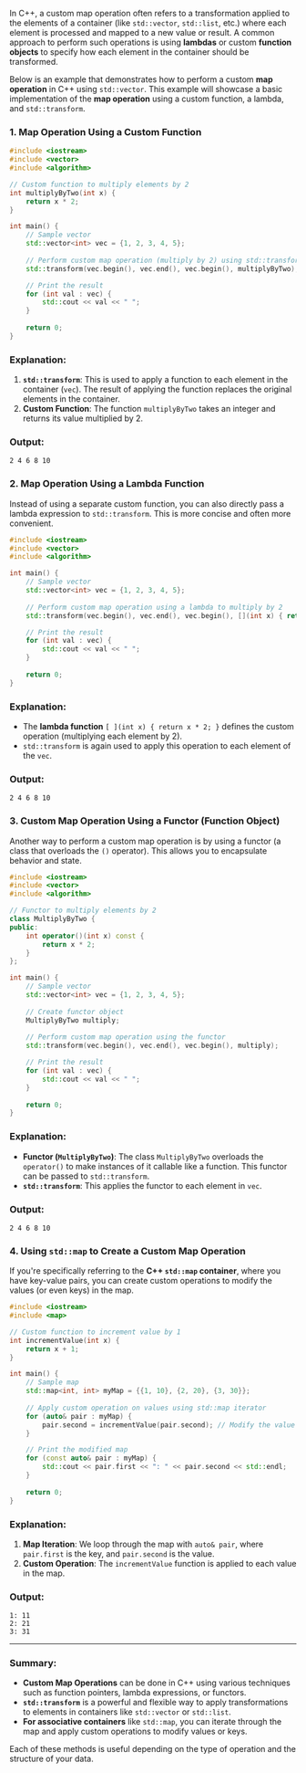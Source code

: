 In C++, a custom map operation often refers to a transformation applied to the elements of a container (like `std::vector`, `std::list`, etc.) where each element is processed and mapped to a new value or result. A common approach to perform such operations is using **lambdas** or custom **function objects** to specify how each element in the container should be transformed.

Below is an example that demonstrates how to perform a custom **map operation** in C++ using `std::vector`. This example will showcase a basic implementation of the **map operation** using a custom function, a lambda, and `std::transform`.

### 1. **Map Operation Using a Custom Function**

```cpp
#include <iostream>
#include <vector>
#include <algorithm>

// Custom function to multiply elements by 2
int multiplyByTwo(int x) {
    return x * 2;
}

int main() {
    // Sample vector
    std::vector<int> vec = {1, 2, 3, 4, 5};
    
    // Perform custom map operation (multiply by 2) using std::transform
    std::transform(vec.begin(), vec.end(), vec.begin(), multiplyByTwo);

    // Print the result
    for (int val : vec) {
        std::cout << val << " ";
    }
    
    return 0;
}
```

### **Explanation:**
1. **`std::transform`**: This is used to apply a function to each element in the container (`vec`). The result of applying the function replaces the original elements in the container.
2. **Custom Function**: The function `multiplyByTwo` takes an integer and returns its value multiplied by 2.

### **Output:**
```
2 4 6 8 10
```

### 2. **Map Operation Using a Lambda Function**

Instead of using a separate custom function, you can also directly pass a lambda expression to `std::transform`. This is more concise and often more convenient.

```cpp
#include <iostream>
#include <vector>
#include <algorithm>

int main() {
    // Sample vector
    std::vector<int> vec = {1, 2, 3, 4, 5};
    
    // Perform custom map operation using a lambda to multiply by 2
    std::transform(vec.begin(), vec.end(), vec.begin(), [](int x) { return x * 2; });

    // Print the result
    for (int val : vec) {
        std::cout << val << " ";
    }
    
    return 0;
}
```

### **Explanation:**
- The **lambda function** `[ ](int x) { return x * 2; }` defines the custom operation (multiplying each element by 2).
- `std::transform` is again used to apply this operation to each element of the `vec`.

### **Output:**
```
2 4 6 8 10
```

### 3. **Custom Map Operation Using a Functor (Function Object)**

Another way to perform a custom map operation is by using a functor (a class that overloads the `()` operator). This allows you to encapsulate behavior and state.

```cpp
#include <iostream>
#include <vector>
#include <algorithm>

// Functor to multiply elements by 2
class MultiplyByTwo {
public:
    int operator()(int x) const {
        return x * 2;
    }
};

int main() {
    // Sample vector
    std::vector<int> vec = {1, 2, 3, 4, 5};
    
    // Create functor object
    MultiplyByTwo multiply;
    
    // Perform custom map operation using the functor
    std::transform(vec.begin(), vec.end(), vec.begin(), multiply);

    // Print the result
    for (int val : vec) {
        std::cout << val << " ";
    }
    
    return 0;
}
```

### **Explanation:**
- **Functor (`MultiplyByTwo`)**: The class `MultiplyByTwo` overloads the `operator()` to make instances of it callable like a function. This functor can be passed to `std::transform`.
- **`std::transform`**: This applies the functor to each element in `vec`.

### **Output:**
```
2 4 6 8 10
```

### 4. **Using `std::map` to Create a Custom Map Operation**

If you're specifically referring to the **C++ `std::map` container**, where you have key-value pairs, you can create custom operations to modify the values (or even keys) in the map.

```cpp
#include <iostream>
#include <map>

// Custom function to increment value by 1
int incrementValue(int x) {
    return x + 1;
}

int main() {
    // Sample map
    std::map<int, int> myMap = {{1, 10}, {2, 20}, {3, 30}};
    
    // Apply custom operation on values using std::map iterator
    for (auto& pair : myMap) {
        pair.second = incrementValue(pair.second); // Modify the value
    }

    // Print the modified map
    for (const auto& pair : myMap) {
        std::cout << pair.first << ": " << pair.second << std::endl;
    }
    
    return 0;
}
```

### **Explanation:**
1. **Map Iteration**: We loop through the map with `auto& pair`, where `pair.first` is the key, and `pair.second` is the value.
2. **Custom Operation**: The `incrementValue` function is applied to each value in the map.

### **Output:**
```
1: 11
2: 21
3: 31
```

---

### Summary:
- **Custom Map Operations** can be done in C++ using various techniques such as function pointers, lambda expressions, or functors. 
- **`std::transform`** is a powerful and flexible way to apply transformations to elements in containers like `std::vector` or `std::list`.
- **For associative containers** like `std::map`, you can iterate through the map and apply custom operations to modify values or keys.

Each of these methods is useful depending on the type of operation and the structure of your data.